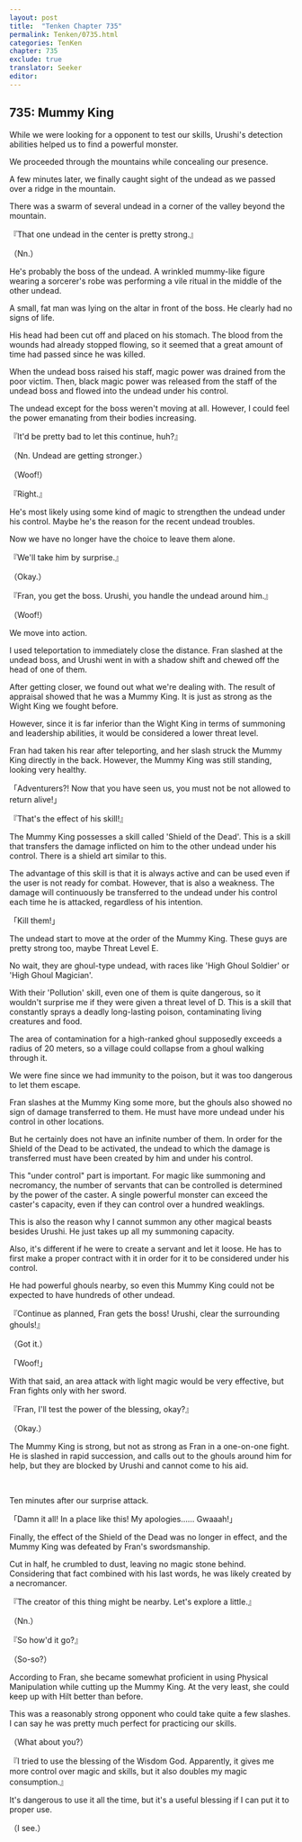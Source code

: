 ```yaml
---
layout: post
title:  "Tenken Chapter 735"
permalink: Tenken/0735.html
categories: TenKen
chapter: 735
exclude: true
translator: Seeker
editor: 
---
```

<h2 id="ch735">735: Mummy King</h2>

<p>While we were looking for a opponent to test our skills, Urushi's detection abilities helped us to find a powerful monster.</p>

<p>We proceeded through the mountains while concealing our presence.</p>

<p>A few minutes later, we finally caught sight of the undead as we passed over a ridge in the mountain.</p>

<p>There was a swarm of several undead in a corner of the valley beyond the mountain.</p>

<p>『That one undead in the center is pretty strong.』</p>
<p>（Nn.）</p>

<p>He's probably the boss of the undead. A wrinkled mummy-like figure wearing a sorcerer's robe was performing a vile ritual in the middle of the other undead.</p>

<p>A small, fat man was lying on the altar in front of the boss. He clearly had no signs of life.</p>

<p>His head had been cut off and placed on his stomach. The blood from the wounds had already stopped flowing, so it seemed that a great amount of time had passed since he was killed.</p>

<p>When the undead boss raised his staff, magic power was drained from the poor victim. Then, black magic power was released from the staff of the undead boss and flowed into the undead under his control.</p>

<p>The undead except for the boss weren't moving at all. However, I could feel the power emanating from their bodies increasing.</p>

<p>『It'd be pretty bad to let this continue, huh?』</p>
<p>（Nn. Undead are getting stronger.）</p>
<p>（Woof!）</p>
<p>『Right.』</p>

<p>He's most likely using some kind of magic to strengthen the undead under his control. Maybe he's the reason for the recent undead troubles.</p>

<p>Now we have no longer have the choice to leave them alone.</p>

<p>『We'll take him by surprise.』</p>
<p>（Okay.）</p>
<p>『Fran, you get the boss. Urushi, you handle the undead around him.』</p>
<p>（Woof!）</p>

<p>We move into action.</p>

<p>I used teleportation to immediately close the distance. Fran slashed at the undead boss, and Urushi went in with a shadow shift and chewed off the head of one of them.</p>

<p>After getting closer, we found out what we're dealing with. The result of appraisal showed that he was a Mummy King. It is just as strong as the Wight King we fought before.</p>

<p>However, since it is far inferior than the Wight King in terms of summoning and leadership abilities, it would be considered a lower threat level.</p>

<p>Fran had taken his rear after teleporting, and her slash struck the Mummy King directly in the back. However, the Mummy King was still standing, looking very healthy.</p>

<p>「Adventurers?! Now that you have seen us, you must not be not allowed to return alive!」</p>
<p>『That's the effect of his skill!』</p>

<p>The Mummy King possesses a skill called 'Shield of the Dead'. This is a skill that transfers the damage inflicted on him to the other undead under his control. There is a shield art similar to this.</p>

<p>The advantage of this skill is that it is always active and can be used even if the user is not ready for combat. However, that is also a weakness. The damage will continuously be transferred to the undead under his control each time he is attacked, regardless of his intention.</p>

<p>「Kill them!」</p>

<p>The undead start to move at the order of the Mummy King. These guys are pretty strong too, maybe Threat Level E.</p>

<p>No wait, they are ghoul-type undead, with races like 'High Ghoul Soldier' or 'High Ghoul Magician'.</p>

<p>With their 'Pollution' skill, even one of them is quite dangerous, so it wouldn't surprise me if they were given a threat level of D. This is a skill that constantly sprays a deadly long-lasting poison, contaminating living creatures and food.</p>

<p>The area of contamination for a high-ranked ghoul supposedly exceeds a radius of 20 meters, so a village could collapse from a ghoul walking through it.</p>

<p>We were fine since we had immunity to the poison, but it was too dangerous to let them escape.</p>

<p>Fran slashes at the Mummy King some more, but the ghouls also showed no sign of damage transferred to them. He must have more undead under his control in other locations.</p>

<p>But he certainly does not have an infinite number of them. In order for the Shield of the Dead to be activated, the undead to which the damage is transferred must have been created by him and under his control.</p>

<p>This "under control" part is important. For magic like summoning and necromancy, the number of servants that can be controlled is determined by the power of the caster. A single powerful monster can exceed the caster's capacity, even if they can control over a hundred weaklings.</p>

<p>This is also the reason why I cannot summon any other magical beasts besides Urushi. He just takes up all my summoning capacity.</p>

<p>Also, it's different if he were to create a servant and let it loose. He has to first make a proper contract with it in order for it to be considered under his control.</p>

<p>He had powerful ghouls nearby, so even this Mummy King could not be expected to have hundreds of other undead.</p>

<p>『Continue as planned, Fran gets the boss! Urushi, clear the surrounding ghouls!』</p>
<p>（Got it.）</p>
<p>「Woof!」</p>

<p>With that said, an area attack with light magic would be very effective, but Fran fights only with her sword.</p>

<p>『Fran, I'll test the power of the blessing, okay?』</p>
<p>（Okay.）</p>

<p>The Mummy King is strong, but not as strong as Fran in a one-on-one fight. He is slashed in rapid succession, and calls out to the ghouls around him for help, but they are blocked by Urushi and cannot come to his aid.</p>

<br>
<p>Ten minutes after our surprise attack.</p>

<p>「Damn it all! In a place like this! My apologies…… Gwaaah!」</p>

<p>Finally, the effect of the Shield of the Dead was no longer in effect, and the Mummy King was defeated by Fran's swordsmanship.</p>

<p>Cut in half, he crumbled to dust, leaving no magic stone behind. Considering that fact combined with his last words, he was likely created by a necromancer.</p>

<p>『The creator of this thing might be nearby. Let's explore a little.』</p>
<p>（Nn.）</p>
<p>『So how'd it go?』</p>
<p>（So-so?）</p>

<p>According to Fran, she became somewhat proficient in using Physical Manipulation while cutting up the Mummy King. At the very least, she could keep up with Hilt better than before.</p>

<p>This was a reasonably strong opponent who could take quite a few slashes. I can say he was pretty much perfect for practicing our skills.</p>

<p>（What about you?）</p>
<p>『I tried to use the blessing of the Wisdom God. Apparently, it gives me more control over magic and skills, but it also doubles my magic consumption.』</p>

<p>It's dangerous to use it all the time, but it's a useful blessing if I can put it to proper use.</p>

<p>（I see.）</p>















